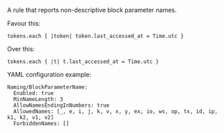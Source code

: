 A rule that reports non-descriptive block parameter names.

Favour this:

```
tokens.each { |token| token.last_accessed_at = Time.utc }
```

Over this:

```
tokens.each { |t| t.last_accessed_at = Time.utc }
```

YAML configuration example:

```
Naming/BlockParameterName:
  Enabled: true
  MinNameLength: 3
  AllowNamesEndingInNumbers: true
  AllowedNames: [_, e, i, j, k, v, x, y, ex, io, ws, op, tx, id, ip, k1, k2, v1, v2]
  ForbiddenNames: []
```
